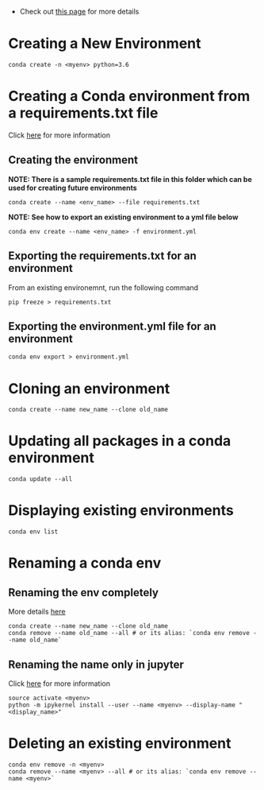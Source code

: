 * Check out [this page](https://docs.conda.io/projects/conda/en/latest/user-guide/tasks/manage-environments.html) for more details

# Creating a New Environment

```
conda create -n <myenv> python=3.6
```


# Creating a Conda environment from a requirements.txt file

Click [here](https://stackoverflow.com/questions/48787250/set-up-virtualenv-using-a-requirements-txt-generated-by-conda) for more information

## Creating the environment

**NOTE: There is a sample requirements.txt file in this folder which can be used for creating future environments**

```
conda create --name <env_name> --file requirements.txt
```

**NOTE: See how to export an existing environment to a yml file below**
```
conda env create --name <env_name> -f environment.yml
```

## Exporting the requirements.txt for an environment

From an existing environemnt, run the following command

```
pip freeze > requirements.txt
```

## Exporting the environment.yml file for an environment
```
conda env export > environment.yml
```

# Cloning an environment
```
conda create --name new_name --clone old_name
```

# Updating all packages in a conda environment
```
conda update --all
```

# Displaying existing environments

```
conda env list
```

# Renaming a conda env

## Renaming the env completely

More details [here](https://stackoverflow.com/questions/42231764/how-can-i-rename-a-conda-environment)

```
conda create --name new_name --clone old_name
conda remove --name old_name --all # or its alias: `conda env remove --name old_name`
```

## Renaming the name only in jupyter
Click [here](https://stackoverflow.com/questions/39604271/conda-environments-not-showing-up-in-jupyter-notebook) for more information

```
source activate <myenv>
python -m ipykernel install --user --name <myenv> --display-name "<display_name>"
```


# Deleting an existing environment
```
conda env remove -n <myenv>
conda remove --name <myenv> --all # or its alias: `conda env remove --name <myenv>`
```

